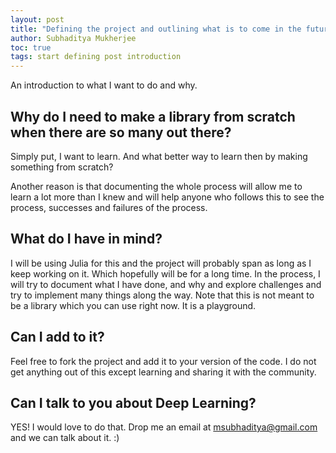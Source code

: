 ```yaml
---
layout: post
title: "Defining the project and outlining what is to come in the future"
author: Subhaditya Mukherjee
toc: true
tags: start defining post introduction
---
```

An introduction to what I want to do and why.

## Why do I need to make a library from scratch when there are so many out there?
Simply put, I want to learn. And what better way to learn then by making something from scratch?

Another reason is that documenting the whole process will allow me to learn a lot more than I knew and will help anyone who follows this to see the process, successes and failures of the process.

## What do I have in mind?
I will be using Julia for this and the project will probably span as long as I keep working on it. Which hopefully will be for a long time. In the process, I will try to document what I have done, and why and explore challenges and try to implement many things along the way. Note that this is not meant to be a library which you can use right now. It is a playground.

## Can I add to it?
Feel free to fork the project and add it to your version of the code. I do not get anything out of this except learning and sharing it with the community.

## Can I talk to you about Deep Learning?
YES! I would love to do that. Drop me an email at <msubhaditya@gmail.com> and we can talk about it. :)
